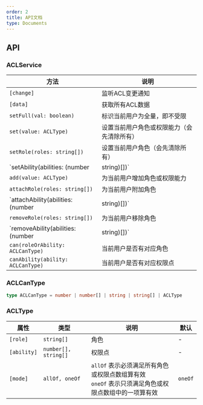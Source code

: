 ```yaml
---
order: 2
title: API文档
type: Documents
---
```


## API

### ACLService

| 方法 | 说明 |
| --- | --- |
| `[change]` | 监听ACL变更通知 |
| `[data]` | 获取所有ACL数据 |
| `setFull(val: boolean)` | 标识当前用户为全量，即不受限 |
| `set(value: ACLType)` | 设置当前用户角色或权限能力（会先清除所有） |
| `setRole(roles: string[])` | 设置当前用户角色（会先清除所有） |
| `setAbility(abilities: (number | string)[])` | 设置当前用户权限能力（会先清除所有） |
| `add(value: ACLType)` | 为当前用户增加角色或权限能力 |
| `attachRole(roles: string[])` | 为当前用户附加角色 |
| `attachAbility(abilities: (number | string)[])` | 为当前用户附加权限 |
| `removeRole(roles: string[])` | 为当前用户移除角色 |
| `removeAbility(abilities: (number | string)[])` | 为当前用户移除权限 |
| `can(roleOrAbility: ACLCanType)` | 当前用户是否有对应角色 |
| `canAbility(ability: ACLCanType)` | 当前用户是否有对应权限点 |

### ACLCanType

```ts
type ACLCanType = number | number[] | string | string[] | ACLType
```

### ACLType

| 属性 | 类型 | 说明 | 默认 |
| --- | --- | --- | --- |
| `[role]` | `string[]` | 角色 | - |
| `[ability]` | `number[], string[]` | 权限点 | - |
| `[mode]` | `allOf, oneOf` | `allOf` 表示必须满足所有角色或权限点数组算有效<br>`oneOf` 表示只须满足角色或权限点数组中的一项算有效 | `oneOf` |
